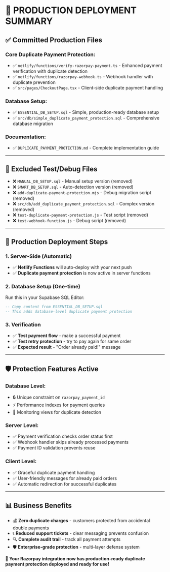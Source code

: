 # 🎉 **PRODUCTION DEPLOYMENT SUMMARY**

## ✅ **Committed Production Files**

### **Core Duplicate Payment Protection**:
- ✅ `netlify/functions/verify-razorpay-payment.ts` - Enhanced payment verification with duplicate detection
- ✅ `netlify/functions/razorpay-webhook.ts` - Webhook handler with duplicate prevention
- ✅ `src/pages/CheckoutPage.tsx` - Client-side duplicate payment handling

### **Database Setup**:
- ✅ `ESSENTIAL_DB_SETUP.sql` - Simple, production-ready database setup
- ✅ `src/db/simple_duplicate_payment_protection.sql` - Comprehensive database migration

### **Documentation**:
- ✅ `DUPLICATE_PAYMENT_PROTECTION.md` - Complete implementation guide

---

## 🚫 **Excluded Test/Debug Files**

- ❌ `MANUAL_DB_SETUP.sql` - Manual setup version (removed)
- ❌ `SMART_DB_SETUP.sql` - Auto-detection version (removed)  
- ❌ `add-duplicate-payment-protection.mjs` - Debug migration script (removed)
- ❌ `src/db/add_duplicate_payment_protection.sql` - Complex version (removed)
- ❌ `test-duplicate-payment-protection.js` - Test script (removed)
- ❌ `test-webhook-function.js` - Debug script (removed)

---

## 🚀 **Production Deployment Steps**

### **1. Server-Side (Automatic)**
- ✅ **Netlify Functions** will auto-deploy with your next push
- ✅ **Duplicate payment protection** is now active in server functions

### **2. Database Setup (One-time)**
Run this in your Supabase SQL Editor:
```sql
-- Copy content from ESSENTIAL_DB_SETUP.sql
-- This adds database-level duplicate payment protection
```

### **3. Verification**
- ✅ **Test payment flow** - make a successful payment
- ✅ **Test retry protection** - try to pay again for same order
- ✅ **Expected result** - "Order already paid!" message

---

## 🛡️ **Protection Features Active**

### **Database Level**:
- 🔒 Unique constraint on `razorpay_payment_id`
- ⚡ Performance indexes for payment queries
- 👀 Monitoring views for duplicate detection

### **Server Level**:
- ✅ Payment verification checks order status first
- ✅ Webhook handler skips already processed payments
- ✅ Payment ID validation prevents reuse

### **Client Level**:
- ✅ Graceful duplicate payment handling
- ✅ User-friendly messages for already paid orders
- ✅ Automatic redirection for successful duplicates

---

## 📊 **Business Benefits**

- 💰 **Zero duplicate charges** - customers protected from accidental double payments
- 📞 **Reduced support tickets** - clear messaging prevents confusion
- 🔍 **Complete audit trail** - track all payment attempts
- 🛡️ **Enterprise-grade protection** - multi-layer defense system

**🎉 Your Razorpay integration now has production-ready duplicate payment protection deployed and ready for use!**
